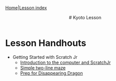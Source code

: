 [Home](https://kyoto-lesson.github.io/)|[Lesson index](../lessons)

<header>
# Kyoto Lesson
</header>

# Lesson Handhouts

* Getting Started with Scratch Jr
  * [Introduction to the computer and ScratchJr](./jc_a_001_teacher_notes.html)
  * [Simple two-line maze](./jc_a_002_teacher_notes.html)
  * [Prep for Disappearing Dragon](./jc_a_003_teacher_notes.html)
